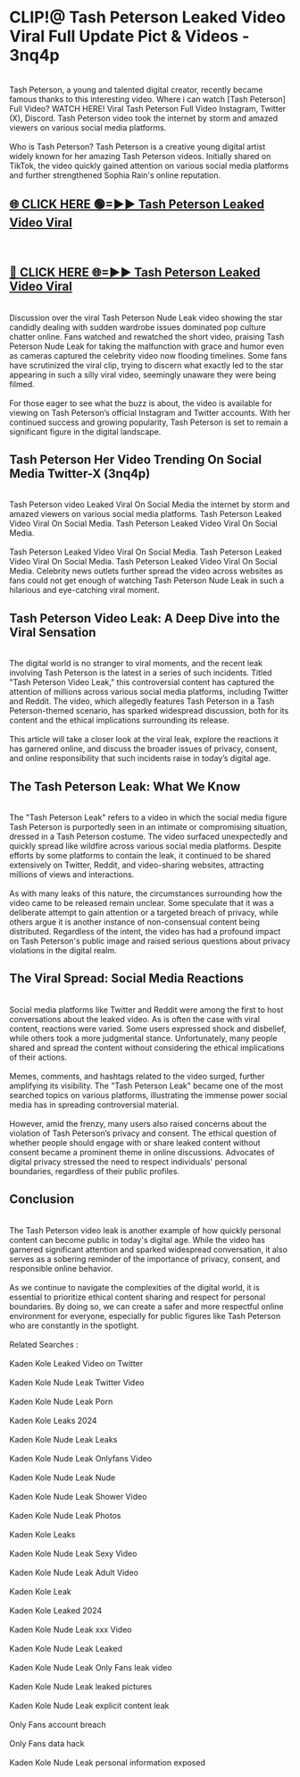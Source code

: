 # CLIP!@ Tash Peterson Leaked Video Viral Full Update Pict & Videos - 3nq4p
<br>
Tash Peterson, a young and talented digital creator, recently became famous thanks to this interesting video. Where i can watch [Tash Peterson] Full Video? WATCH HERE! Viral Tash Peterson Full Video Instagram, Twitter (X), Discord. Tash Peterson video took the internet by storm and amazed viewers on various social media platforms.
<br><br>
Who is Tash Peterson? Tash Peterson is a creative young digital artist widely known for her amazing Tash Peterson videos. Initially shared on TikTok, the video quickly gained attention on various social media platforms and further strengthened Sophia Rain's online reputation.
<br>
<h2><a href="https://bestclip.site?title=Tash_Peterson">🌐 CLICK HERE 🟢=►► Tash Peterson Leaked Video Viral</a></h2>
<br>
<h2><a href="https://bestclip.site?title=Tash_Peterson">🔴 CLICK HERE 🌐=►► Tash Peterson Leaked Video Viral</a></h2>
<br>
Discussion over the viral Tash Peterson Nude Leak video showing the star candidly dealing with sudden wardrobe issues dominated pop culture chatter online. Fans watched and rewatched the short video, praising Tash Peterson Nude Leak for taking the malfunction with grace and humor even as cameras captured the celebrity video now flooding timelines. Some fans have scrutinized the viral clip, trying to discern what exactly led to the star appearing in such a silly viral video, seemingly unaware they were being filmed.
<br><br>
For those eager to see what the buzz is about, the video is available for viewing on Tash Peterson’s official Instagram and Twitter accounts. With her continued success and growing popularity, Tash Peterson is set to remain a significant figure in the digital landscape.
<br>
<h2>Tash Peterson Her Video Trending On Social Media Twitter-X (3nq4p)</h2>
<br>
Tash Peterson video Leaked Viral On Social Media the internet by storm and amazed viewers on various social media platforms. Tash Peterson Leaked Video Viral On Social Media. Tash Peterson Leaked Video Viral On Social Media.
<br><br>
Tash Peterson Leaked Video Viral On Social Media. Tash Peterson Leaked Video Viral On Social Media. Tash Peterson Leaked Video Viral On Social Media. Celebrity news outlets further spread the video across websites as fans could not get enough of watching Tash Peterson Nude Leak in such a hilarious and eye-catching viral moment.
<br>
<h2>Tash Peterson Video Leak: A Deep Dive into the Viral Sensation</h2>
<br>
The digital world is no stranger to viral moments, and the recent leak involving Tash Peterson is the latest in a series of such incidents. Titled "Tash Peterson Video Leak," this controversial content has captured the attention of millions across various social media platforms, including Twitter and Reddit. The video, which allegedly features Tash Peterson in a Tash Peterson-themed scenario, has sparked widespread discussion, both for its content and the ethical implications surrounding its release.
<br><br>
This article will take a closer look at the viral leak, explore the reactions it has garnered online, and discuss the broader issues of privacy, consent, and online responsibility that such incidents raise in today’s digital age.
<br>
<h2>The Tash Peterson Leak: What We Know</h2>
<br>
The "Tash Peterson Leak" refers to a video in which the social media figure Tash Peterson is purportedly seen in an intimate or compromising situation, dressed in a Tash Peterson costume. The video surfaced unexpectedly and quickly spread like wildfire across various social media platforms. Despite efforts by some platforms to contain the leak, it continued to be shared extensively on Twitter, Reddit, and video-sharing websites, attracting millions of views and interactions.
<br><br>
As with many leaks of this nature, the circumstances surrounding how the video came to be released remain unclear. Some speculate that it was a deliberate attempt to gain attention or a targeted breach of privacy, while others argue it is another instance of non-consensual content being distributed. Regardless of the intent, the video has had a profound impact on Tash Peterson's public image and raised serious questions about privacy violations in the digital realm.
<br>
<h2>The Viral Spread: Social Media Reactions</h2>
<br>
Social media platforms like Twitter and Reddit were among the first to host conversations about the leaked video. As is often the case with viral content, reactions were varied. Some users expressed shock and disbelief, while others took a more judgmental stance. Unfortunately, many people shared and spread the content without considering the ethical implications of their actions.
<br><br>
Memes, comments, and hashtags related to the video surged, further amplifying its visibility. The "Tash Peterson Leak" became one of the most searched topics on various platforms, illustrating the immense power social media has in spreading controversial material.
<br><br>
However, amid the frenzy, many users also raised concerns about the violation of Tash Peterson’s privacy and consent. The ethical question of whether people should engage with or share leaked content without consent became a prominent theme in online discussions. Advocates of digital privacy stressed the need to respect individuals' personal boundaries, regardless of their public profiles.
<br>
<h2>Conclusion</h2>
<br>
The Tash Peterson video leak is another example of how quickly personal content can become public in today's digital age. While the video has garnered significant attention and sparked widespread conversation, it also serves as a sobering reminder of the importance of privacy, consent, and responsible online behavior.
<br><br>
As we continue to navigate the complexities of the digital world, it is essential to prioritize ethical content sharing and respect for personal boundaries. By doing so, we can create a safer and more respectful online environment for everyone, especially for public figures like Tash Peterson who are constantly in the spotlight.
<br><br>
Related Searches :
<br><br>
Kaden Kole Leaked Video on Twitter
<br><br>
Kaden Kole Nude Leak Twitter Video
<br><br>
Kaden Kole Nude Leak Porn
<br><br>
Kaden Kole Leaks 2024
<br><br>
Kaden Kole Nude Leak Leaks
<br><br>
Kaden Kole Nude Leak Onlyfans Video
<br><br>
Kaden Kole Nude Leak Nude
<br><br>
Kaden Kole Nude Leak Shower Video
<br><br>
Kaden Kole Nude Leak Photos
<br><br>
Kaden Kole Leaks
<br><br>
Kaden Kole Nude Leak Sexy Video
<br><br>
Kaden Kole Nude Leak Adult Video
<br><br>
Kaden Kole Leak
<br><br>
Kaden Kole Leaked 2024
<br><br>
Kaden Kole Nude Leak xxx Video
<br><br>
Kaden Kole Nude Leak Leaked
<br><br>
Kaden Kole Nude Leak Only Fans leak video
<br><br>
Kaden Kole Nude Leak leaked pictures
<br><br>
Kaden Kole Nude Leak explicit content leak
<br><br>
Only Fans account breach
<br><br>
Only Fans data hack
<br><br>
Kaden Kole Nude Leak personal information exposed